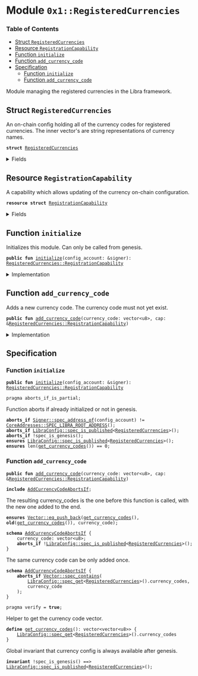 
<a name="0x1_RegisteredCurrencies"></a>

# Module `0x1::RegisteredCurrencies`

### Table of Contents

-  [Struct `RegisteredCurrencies`](#0x1_RegisteredCurrencies_RegisteredCurrencies)
-  [Resource `RegistrationCapability`](#0x1_RegisteredCurrencies_RegistrationCapability)
-  [Function `initialize`](#0x1_RegisteredCurrencies_initialize)
-  [Function `add_currency_code`](#0x1_RegisteredCurrencies_add_currency_code)
-  [Specification](#0x1_RegisteredCurrencies_Specification)
    -  [Function `initialize`](#0x1_RegisteredCurrencies_Specification_initialize)
    -  [Function `add_currency_code`](#0x1_RegisteredCurrencies_Specification_add_currency_code)

Module managing the registered currencies in the Libra framework.


<a name="0x1_RegisteredCurrencies_RegisteredCurrencies"></a>

## Struct `RegisteredCurrencies`

An on-chain config holding all of the currency codes for registered
currencies. The inner vector<u8>'s are string representations of
currency names.


<pre><code><b>struct</b> <a href="#0x1_RegisteredCurrencies">RegisteredCurrencies</a>
</code></pre>



<details>
<summary>Fields</summary>


<dl>
<dt>

<code>currency_codes: vector&lt;vector&lt;u8&gt;&gt;</code>
</dt>
<dd>

</dd>
</dl>


</details>

<a name="0x1_RegisteredCurrencies_RegistrationCapability"></a>

## Resource `RegistrationCapability`

A capability which allows updating of the currency on-chain configuration.


<pre><code><b>resource</b> <b>struct</b> <a href="#0x1_RegisteredCurrencies_RegistrationCapability">RegistrationCapability</a>
</code></pre>



<details>
<summary>Fields</summary>


<dl>
<dt>

<code>cap: <a href="LibraConfig.md#0x1_LibraConfig_ModifyConfigCapability">LibraConfig::ModifyConfigCapability</a>&lt;<a href="#0x1_RegisteredCurrencies_RegisteredCurrencies">RegisteredCurrencies::RegisteredCurrencies</a>&gt;</code>
</dt>
<dd>

</dd>
</dl>


</details>

<a name="0x1_RegisteredCurrencies_initialize"></a>

## Function `initialize`

Initializes this module. Can only be called from genesis.


<pre><code><b>public</b> <b>fun</b> <a href="#0x1_RegisteredCurrencies_initialize">initialize</a>(config_account: &signer): <a href="#0x1_RegisteredCurrencies_RegistrationCapability">RegisteredCurrencies::RegistrationCapability</a>
</code></pre>



<details>
<summary>Implementation</summary>


<pre><code><b>public</b> <b>fun</b> <a href="#0x1_RegisteredCurrencies_initialize">initialize</a>(
    config_account: &signer,
): <a href="#0x1_RegisteredCurrencies_RegistrationCapability">RegistrationCapability</a> {
    <b>assert</b>(<a href="LibraTimestamp.md#0x1_LibraTimestamp_is_genesis">LibraTimestamp::is_genesis</a>(), ENOT_GENESIS);

    <b>assert</b>(
        <a href="Signer.md#0x1_Signer_address_of">Signer::address_of</a>(config_account) == <a href="CoreAddresses.md#0x1_CoreAddresses_LIBRA_ROOT_ADDRESS">CoreAddresses::LIBRA_ROOT_ADDRESS</a>(),
        EINVALID_SINGLETON_ADDRESS
    );
    <b>let</b> cap = <a href="LibraConfig.md#0x1_LibraConfig_publish_new_config_with_capability">LibraConfig::publish_new_config_with_capability</a>(
        config_account,
        <a href="#0x1_RegisteredCurrencies">RegisteredCurrencies</a> { currency_codes: <a href="Vector.md#0x1_Vector_empty">Vector::empty</a>() }
    );

    <a href="#0x1_RegisteredCurrencies_RegistrationCapability">RegistrationCapability</a> { cap }
}
</code></pre>



</details>

<a name="0x1_RegisteredCurrencies_add_currency_code"></a>

## Function `add_currency_code`

Adds a new currency code. The currency code must not yet exist.


<pre><code><b>public</b> <b>fun</b> <a href="#0x1_RegisteredCurrencies_add_currency_code">add_currency_code</a>(currency_code: vector&lt;u8&gt;, cap: &<a href="#0x1_RegisteredCurrencies_RegistrationCapability">RegisteredCurrencies::RegistrationCapability</a>)
</code></pre>



<details>
<summary>Implementation</summary>


<pre><code><b>public</b> <b>fun</b> <a href="#0x1_RegisteredCurrencies_add_currency_code">add_currency_code</a>(
    currency_code: vector&lt;u8&gt;,
    cap: &<a href="#0x1_RegisteredCurrencies_RegistrationCapability">RegistrationCapability</a>,
) {
    <b>let</b> config = <a href="LibraConfig.md#0x1_LibraConfig_get">LibraConfig::get</a>&lt;<a href="#0x1_RegisteredCurrencies">RegisteredCurrencies</a>&gt;();
    <b>assert</b>(
        !<a href="Vector.md#0x1_Vector_contains">Vector::contains</a>(&config.currency_codes, &currency_code),
        ECURRENCY_CODE_ALREADY_TAKEN
    );
    <a href="Vector.md#0x1_Vector_push_back">Vector::push_back</a>(&<b>mut</b> config.currency_codes, currency_code);
    <a href="LibraConfig.md#0x1_LibraConfig_set_with_capability">LibraConfig::set_with_capability</a>(&cap.cap, config);
}
</code></pre>



</details>

<a name="0x1_RegisteredCurrencies_Specification"></a>

## Specification


<a name="0x1_RegisteredCurrencies_Specification_initialize"></a>

### Function `initialize`


<pre><code><b>public</b> <b>fun</b> <a href="#0x1_RegisteredCurrencies_initialize">initialize</a>(config_account: &signer): <a href="#0x1_RegisteredCurrencies_RegistrationCapability">RegisteredCurrencies::RegistrationCapability</a>
</code></pre>




<pre><code>pragma aborts_if_is_partial;
</code></pre>


Function aborts if already initialized or not in genesis.


<pre><code><b>aborts_if</b> <a href="Signer.md#0x1_Signer_spec_address_of">Signer::spec_address_of</a>(config_account) != <a href="CoreAddresses.md#0x1_CoreAddresses_SPEC_LIBRA_ROOT_ADDRESS">CoreAddresses::SPEC_LIBRA_ROOT_ADDRESS</a>();
<b>aborts_if</b> <a href="LibraConfig.md#0x1_LibraConfig_spec_is_published">LibraConfig::spec_is_published</a>&lt;<a href="#0x1_RegisteredCurrencies">RegisteredCurrencies</a>&gt;();
<b>aborts_if</b> !spec_is_genesis();
<b>ensures</b> <a href="LibraConfig.md#0x1_LibraConfig_spec_is_published">LibraConfig::spec_is_published</a>&lt;<a href="#0x1_RegisteredCurrencies">RegisteredCurrencies</a>&gt;();
<b>ensures</b> len(<a href="#0x1_RegisteredCurrencies_get_currency_codes">get_currency_codes</a>()) == 0;
</code></pre>



<a name="0x1_RegisteredCurrencies_Specification_add_currency_code"></a>

### Function `add_currency_code`


<pre><code><b>public</b> <b>fun</b> <a href="#0x1_RegisteredCurrencies_add_currency_code">add_currency_code</a>(currency_code: vector&lt;u8&gt;, cap: &<a href="#0x1_RegisteredCurrencies_RegistrationCapability">RegisteredCurrencies::RegistrationCapability</a>)
</code></pre>




<pre><code><b>include</b> <a href="#0x1_RegisteredCurrencies_AddCurrencyCodeAbortsIf">AddCurrencyCodeAbortsIf</a>;
</code></pre>


The resulting currency_codes is the one before this function is called, with the new one added to the end.


<pre><code><b>ensures</b> <a href="Vector.md#0x1_Vector_eq_push_back">Vector::eq_push_back</a>(<a href="#0x1_RegisteredCurrencies_get_currency_codes">get_currency_codes</a>(), <b>old</b>(<a href="#0x1_RegisteredCurrencies_get_currency_codes">get_currency_codes</a>()), currency_code);
</code></pre>




<a name="0x1_RegisteredCurrencies_AddCurrencyCodeAbortsIf"></a>


<pre><code><b>schema</b> <a href="#0x1_RegisteredCurrencies_AddCurrencyCodeAbortsIf">AddCurrencyCodeAbortsIf</a> {
    currency_code: vector&lt;u8&gt;;
    <b>aborts_if</b> !<a href="LibraConfig.md#0x1_LibraConfig_spec_is_published">LibraConfig::spec_is_published</a>&lt;<a href="#0x1_RegisteredCurrencies">RegisteredCurrencies</a>&gt;();
}
</code></pre>


The same currency code can be only added once.


<pre><code><b>schema</b> <a href="#0x1_RegisteredCurrencies_AddCurrencyCodeAbortsIf">AddCurrencyCodeAbortsIf</a> {
    <b>aborts_if</b> <a href="Vector.md#0x1_Vector_spec_contains">Vector::spec_contains</a>(
        <a href="LibraConfig.md#0x1_LibraConfig_spec_get">LibraConfig::spec_get</a>&lt;<a href="#0x1_RegisteredCurrencies">RegisteredCurrencies</a>&gt;().currency_codes,
        currency_code
    );
}
</code></pre>




<pre><code>pragma verify = <b>true</b>;
</code></pre>


Helper to get the currency code vector.


<a name="0x1_RegisteredCurrencies_get_currency_codes"></a>


<pre><code><b>define</b> <a href="#0x1_RegisteredCurrencies_get_currency_codes">get_currency_codes</a>(): vector&lt;vector&lt;u8&gt;&gt; {
    <a href="LibraConfig.md#0x1_LibraConfig_spec_get">LibraConfig::spec_get</a>&lt;<a href="#0x1_RegisteredCurrencies">RegisteredCurrencies</a>&gt;().currency_codes
}
</code></pre>


Global invariant that currency config is always available after genesis.


<pre><code><b>invariant</b> !spec_is_genesis() ==&gt; <a href="LibraConfig.md#0x1_LibraConfig_spec_is_published">LibraConfig::spec_is_published</a>&lt;<a href="#0x1_RegisteredCurrencies">RegisteredCurrencies</a>&gt;();
</code></pre>
